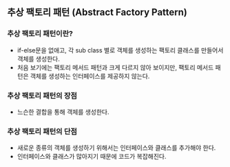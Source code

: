 ## 추상 팩토리 패턴 (Abstract Factory Pattern)

### 추상 팩토리 패턴이란?
- if-else문을 없애고, 각 sub class 별로 객체를 생성하는 팩토리 클래스를 만들어서 객체를 생성한다.
- 처음 보기에는 팩토리 메서드 패턴과 크게 다르지 않아 보이지만, 팩토리 메서드 패턴은 객체를 생성하는 인터페이스를 제공하지 않는다.

### 추상 팩토리 패턴의 장점
- 느슨한 결합을 통해 객체를 생성한다.

### 추상 팩토리 패턴의 단점
- 새로운 종류의 객체를 생성하기 위해서는 인터페이스와 클래스를 추가해야 한다.
- 인터페이스와 클래스가 많아지기 때문에 코드가 복잡해진다.
